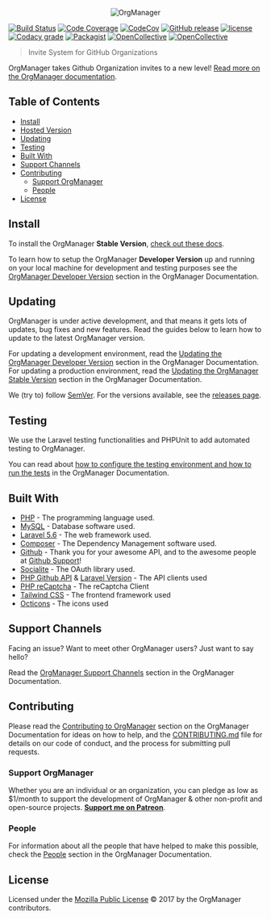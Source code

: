 <p align="center"><img alt="OrgManager" src="https://raw.githubusercontent.com/orgmanager/branding/master/PNG/orgmanager_Horizontal.png"></p>

[![Build Status](https://travis-ci.org/orgmanager/orgmanager.svg?branch=master)](https://travis-ci.org/orgmanager/orgmanager)
[![Code Coverage](https://scrutinizer-ci.com/g/orgmanager/orgmanager/badges/coverage.png?b=master)](https://scrutinizer-ci.com/g/orgmanager/orgmanager/?branch=master)
[![CodeCov](https://codecov.io/gh/orgmanager/orgmanager/branch/master/graph/badge.svg)](https://codecov.io/gh/orgmanager/orgmanager)
[![GitHub release](https://api.releasepage.co/v1/pages/0af37d75-ff86-4381-8f0d-5590fa8027a1/badge.svg?apiKey=live.QzuQeWHAAvXWoO5h)](http://releases.orgmanager.miguelpiedrafita.com)
[![license](https://img.shields.io/github/license/orgmanager/orgmanager.svg)](LICENSE.md)
[![Codacy grade](https://img.shields.io/codacy/grade/e27821fb6289410b8f58338c7e0bc686.svg)](https://www.codacy.com/app/m1guelpiedrafita/orgmanager/dashboard)
[![Packagist](https://img.shields.io/packagist/v/orgmanager/orgmanager.svg)](https://packagist.org/packages/orgmanager/orgmanager)
[![OpenCollective](https://opencollective.com/orgmanager/backers/badge.svg)](#backers) 
[![OpenCollective](https://opencollective.com/orgmanager/sponsors/badge.svg)](#sponsors)

> Invite System for GitHub Organizations

OrgManager takes Github Organization invites to a new level! [Read more on the OrgManager documentation](https://orgmanager.readme.io/docs/about-orgmanager).

## Table of Contents

- [Install](#install)
- [Hosted Version](#hosted-version)
- [Updating](#updating)
- [Testing](#testing)
- [Built With](#built-with)
- [Support Channels](#support-channels)
- [Contributing](#contributing)
	- [Support OrgManager](#support-orgmanager)
	- [People](#people)
- [License](#license)

## Install

To install the OrgManager **Stable Version**, [check out these docs](https://orgmanager.unmarkdocs.co/stable-version/requirements).

To learn how to setup the OrgManager **Developer Version** up and running on your local machine for development and testing purposes see the [OrgManager Developer Version](https://orgmanager.unmarkdocs.co/development-version/requirements) section in the OrgManager Documentation.

## Updating

OrgManager is under active development, and that means it gets lots of updates, bug fixes and new features. Read the guides below to learn how to update to the latest OrgManager version.

For updating a development environment, read the [Updating the OrgManager Developer Version](https://orgmanager.unmarkdocs.co/development-version/updating) section in the OrgManager Documentation. For updating a production environment, read the [Updating the OrgManager Stable Version](https://orgmanager.unmarkdocs.co/stable-version/updating) section in the OrgManager Documentation.

We (try to) follow [SemVer](http://semver.org/). For the versions available, see the [releases page](https://github.com/orgmanager/orgmanager/releases).

## Testing

We use the Laravel testing functionalities and PHPUnit to add automated testing to OrgManager.

You can read about [how to configure the testing environment and how to run the tests](https://orgmanager.unmarkdocs.co/development-version/testing) in the OrgManager Documentation.


## Built With

* [PHP](https://php.net) - The programming language used.
* [MySQL](https://mysql.com) - Database software used.
* [Laravel 5.6](https://laravel.com) - The web framework used.
* [Composer](https://getcomposer.org) - The Dependency Management software used.
* [Github](https://github.com) - Thank you for your awesome API, and to the awesome people at [Github Support](https://github.com/contact)!
* [Socialite](https://github.com/laravel/socialite) - The OAuth library used.
* [PHP Github API](https://github.com/KnpLabs/php-github-api) & [Laravel Version](https://github.com/GrahamCampbell/Laravel-GitHub) - The API clients used
* [PHP reCaptcha](https://github.com/google/recaptcha) - The reCaptcha Client
* [Tailwind CSS](https://tailwindcss.com/) - The frontend framework used
* [Octicons](https://octicons.github.com/) - The icons used

## Support Channels

Facing an issue? Want to meet other OrgManager users? Just want to say hello?

Read the [OrgManager Support Channels](https://orgmanager.unmarkdocs.co/support) section in the OrgManager Documentation.

## Contributing

Please read the [Contributing to OrgManager](https://orgmanager.unmarkdocs.co/contributing) section on the OrgManager Documentation for ideas on how to help, and the [CONTRIBUTING.md](https://github.com/orgmanager/orgmanager/blob/master/.github/CONTRIBUTING.md) file for details on our code of conduct, and the process for submitting pull requests.

### Support OrgManager

Whether you are an individual or an organization, you can pledge as low as $1/month to support the development of OrgManager & other non-profit and open-source projects. **[Support me on Patreon](https://www.patreon.com/m1guelpiedrafita)**.

### People

For information about all the people that have helped to make this possible, check the [People](https://orgmanager.unmarkdocs.co/thanks) section in the OrgManager Documentation.

## License

Licensed under the [Mozilla Public License](LICENSE.md) © 2017 by the OrgManager contributors.
